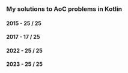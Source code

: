 ### My solutions to AoC problems in Kotlin


#### 2015 - 25 / 25
#### 2017 - 17 / 25
#### 2022 - 25 / 25
#### 2023 - 25 / 25

